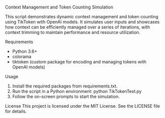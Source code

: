 Context Management and Token Counting Simulation

This script demonstrates dynamic context management and token counting using TikToken with OpenAI models. It simulates user inputs and showcases how context can be efficiently managed over a series of iterations, with context trimming to maintain performance and resource utilization.

Requirements
- Python 3.6+
- colorama
- tiktoken (custom package for encoding and managing tokens with OpenAI models)

Usage
1. Install the required packages from requirements.txt.
2. Run the script in a Python environment: python TikTokenTest.py
3. Follow the on-screen prompts to start the simulation.

License
This project is licensed under the MIT License. See the LICENSE file for details.
